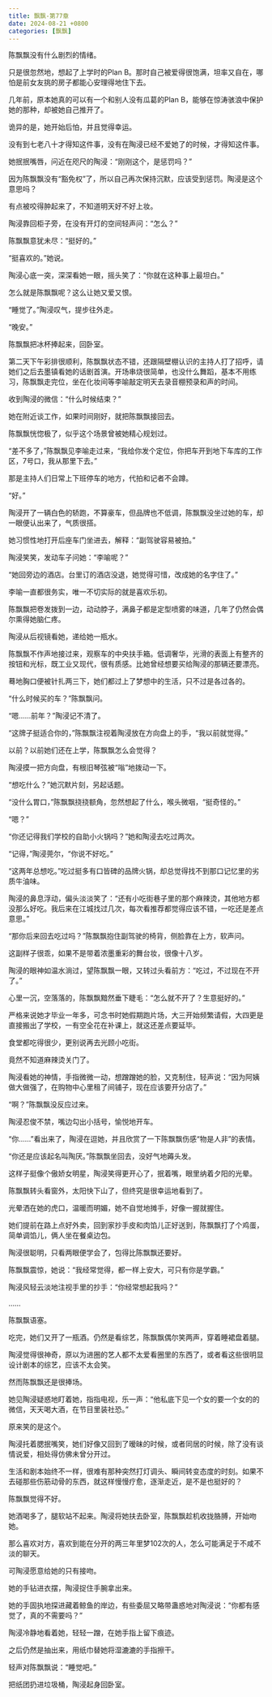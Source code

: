 ```yaml
---
title: 飘飘-第77章
date: 2024-08-21 +0800
categories: [飘飘]
---
```


陈飘飘没有什么剧烈的情绪。

只是很忽然地，想起了上学时的Plan B。那时自己被爱得很饱满，坦率又自在，哪怕是前女友挑的房子都能心安理得地住下去。

几年前，原本她真的可以有一个和别人没有瓜葛的Plan B，能够在惊涛骇浪中保护她的那种，却被她自己推开了。

诡异的是，她开始后怕，并且觉得幸运。

没有到七老八十才得知这件事，没有在陶浸已经不爱她了的时候，才得知这件事。

她抿抿嘴唇，问近在咫尺的陶浸：“刚刚这个，是惩罚吗？”

因为陈飘飘没有“豁免权”了，所以自己再次保持沉默，应该受到惩罚。陶浸是这个意思吗？

有点被咬得肿起来了，不知道明天好不好上妆。

陶浸靠回柜子旁，在没有开灯的空间轻声问：“怎么？”

陈飘飘意犹未尽：“挺好的。”

“挺喜欢的。”她说。

陶浸心底一突，深深看她一眼，摇头笑了：“你就在这种事上最坦白。”

怎么就是陈飘飘呢？这么让她又爱又恨。

“睡觉了。”陶浸叹气，提步往外走。

“晚安。”

陈飘飘把冰杯捧起来，回卧室。

第二天下午彩排很顺利，陈飘飘状态不错，还跟隔壁棚认识的主持人打了招呼，请她们之后去墨镇看她的话剧首演。开场串烧很简单，也没什么舞蹈，基本不用练习，陈飘飘走完位，坐在化妆间等李喻敲定明天去录音棚预录和声的时间。

收到陶浸的微信：“什么时候结束？”

她在附近谈工作，如果时间刚好，就把陈飘飘接回去。

陈飘飘恍惚极了，似乎这个场景曾被她精心规划过。

“差不多了，”陈飘飘见李喻走过来，“我给你发个定位，你把车开到地下车库的工作区，7号口，我从那里下去。”

那是主持人们日常上下班停车的地方，代拍和记者不会蹲。

“好。”

陶浸开了一辆白色的轿跑，不算豪车，但品牌也不低调，陈飘飘没坐过她的车，却一眼便认出来了，气质很搭。

她习惯性地打开后座车门坐进去，解释：“副驾驶容易被拍。”

陶浸笑笑，发动车子问她：“李喻呢？”

“她回旁边的酒店。台里订的酒店没退，她觉得可惜，改成她的名字住了。”

李喻一直都很务实，唯一不切实际的就是喜欢乐初。

陈飘飘把卷发拨到一边，动动脖子，满鼻子都是定型喷雾的味道，几年了仍然会偶尔熏得她脑仁疼。

陶浸从后视镜看她，递给她一瓶水。

陈飘飘不作声地接过来，观察车的中央扶手箱。低调奢华，光滑的表面上有整齐的按钮和光标，既工业又现代，很有质感。比她曾经想要买给陶浸的那辆还要漂亮。

蓦地胸口便被针扎两三下，她们都过上了梦想中的生活，只不过是各过各的。

“什么时候买的车？”陈飘飘问。

“嗯……前年？”陶浸记不清了。

“这牌子挺适合你的，”陈飘飘注视着陶浸放在方向盘上的手，“我以前就觉得。”

以前？以前她们还在上学，陈飘飘怎么会觉得？

陶浸摸一把方向盘，有根旧琴弦被“嗡”地拨动一下。

“想吃什么？”她沉默片刻，另起话题。

“没什么胃口，”陈飘飘挠挠额角，忽然想起了什么，喉头微咽，“挺奇怪的。”

“嗯？”

“你还记得我们学校的自助小火锅吗？”她和陶浸去吃过两次。

“记得，”陶浸莞尔，“你说不好吃。”

“这两年总想吃。”吃过挺多有口皆碑的品牌火锅，却总觉得找不到那口记忆里的劣质牛油味。

陶浸的鼻息浮动，偏头淡淡笑了：“还有小吃街巷子里的那个麻辣烫，其他地方都没那么好吃。我后来在江城找过几次，每次看推荐都觉得应该不错，一吃还是差点意思。”

“那你后来回去吃过吗？”陈飘飘抱住副驾驶的椅背，侧脸靠在上方，软声问。

这副样子很乖，如果不是带着浓墨重彩的舞台妆，很像十八岁。

陶浸的眼神如温水淌过，望陈飘飘一眼，又转过头看前方：“吃过，不过现在不开了。”

心里一沉，空落落的，陈飘飘黯然垂下睫毛：“怎么就不开了？生意挺好的。”

严格来说她才毕业一年多，可念书时她假期跑片场，大三开始频繁请假，大四更是直接搬出了学校，一有空全花在补课上，就这还差点要延毕。

食堂都吃得很少，更别说再去光顾小吃街。

竟然不知道麻辣烫关门了。

陶浸看她的神情，手指微微一动，想蹭蹭她的脸，又克制住，轻声说：“因为阿姨做大做强了，在购物中心里租了间铺子，现在应该要开分店了。”

“啊？”陈飘飘没反应过来。

陶浸忍俊不禁，嘴边勾出小括号，愉悦地开车。

“你……”看出来了，陶浸在逗她，并且欣赏了一下陈飘飘伤感“物是人非”的表情。

“你还是应该起名叫陶厌。”陈飘飘坐回去，没好气地薅头发。

这样子挺像个傲娇女明星，陶浸笑得更开心了，抿着嘴，眼里纳着夕阳的光晕。

陈飘飘转头看窗外，太阳快下山了，但终究是很幸运地看到了。

光晕洒在她的虎口，温暖而明媚，她不自觉地摊手，好像一握就握住。

她们提前在路上点好外卖，回到家抄手皮和肉馅儿正好送到，陈飘飘打了个鸡蛋，简单调馅儿，俩人坐在餐桌边包。

陶浸很聪明，只看两眼便学会了，包得比陈飘飘还要好。

陈飘飘震惊，她说：“我经常觉得，都一样上安大，可只有你是学霸。”

陶浸风轻云淡地注视手里的抄手：“你经常想起我吗？”

……

陈飘飘语塞。

吃完，她们又开了一瓶酒。仍然是看综艺，陈飘飘偶尔笑两声，穿着睡裙盘着腿。

陶浸觉得很神奇，原以为进圈的艺人都不太爱看圈里的东西了，或者看这些很明显设计剧本的综艺，应该不太会笑。

然而陈飘飘还是很捧场。

她见陶浸疑惑地盯着她，指指电视，乐一声：“他私底下见一个女的要一个女的的微信，天天喝大酒，在节目里装社恐。”

原来笑的是这个。

陶浸托着腮抿嘴笑，她们好像又回到了暧昧的时候，或者同居的时候，除了没有谈情说爱，相处得仿佛未曾分开过。

生活和剧本始终不一样，很难有那种突然打灯调头、瞬间转变态度的时刻。如果不去碰那些伤筋动骨的东西，就这样慢慢疗愈，逐渐走近，是不是也挺好的？

陈飘飘觉得不好。

她酒喝多了，腿软站不起来。陶浸将她扶去卧室，陈飘飘趁机收拢胳膊，开始吻她。

那么喜欢对方，喜欢到能在分开的两三年里梦102次的人，怎么可能满足于不咸不淡的聊天。

可陶浸愿意给她的只有接吻。

她的手钻进衣摆，陶浸捉住手腕拿出来。

她的手固执地探进藏着鲸鱼的岸边，有些委屈又略带蛊惑地对陶浸说：“你都有感觉了，真的不需要吗？”

陶浸冷静地看着她，轻轻一蹭，在她手指上留下痕迹。

之后仍然是抽出来，用纸巾替她将湿漉漉的手指擦干。

轻声对陈飘飘说：“睡觉吧。”

把纸团扔进垃圾桶，陶浸起身回卧室。

